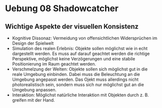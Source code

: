 # Uebung 08 Shadowcatcher

## Wichtige Aspekte der visuellen Konsistenz

- Kognitive Dissonaz: Vermeidung von offensichtlichen Widersprüchen im Design der Spielwelt
- Simulation des realen Erlebnis: Objekte sollen möglichst wie in echt dargestellt werden. Es muss auf darauf geachtet werden die richtige Perspektive, möglichst keine Verzögerungen und eine stabile Positionierung im Raum geachtet werden.
- Verschmelzung der Welten: Objekte sollen sich möglichst gut in die reale Umgebung einbinden. Dabei muss die Beleuchtung an die Umgebung angepasst werden. Das Ojekt muss allerdings nicht photorealistisch sein, sondern muss sich nur möglichst gut an die Umgebung anpassen.
- Interaktion: Möglichst natürliche Interaktion mit Objekten durch z. B. greifen mit der Hand.
